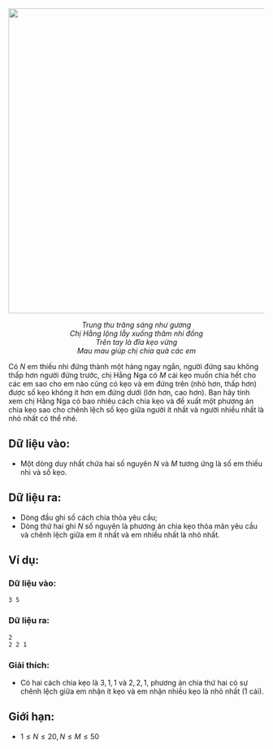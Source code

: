 <center><img src="/images/problems/396/BTCANDY.jpg" width=600px></center>

*<center>Trung thu trăng sáng như gương<br>
Chị Hằng lộng lẫy xuống thăm nhi đồng<br>
Trên tay là đĩa kẹo vừng<br>
Mau mau giúp chị chia quà các em</center>*

Có $N$ em thiếu nhi đứng thành một hàng ngay ngắn, người đứng sau không thấp hơn người đứng trước, chị Hằng Nga có $M$ cái kẹo muốn chia hết cho các em sao cho em nào cũng có kẹo và em đứng trên (nhỏ hơn, thấp hơn) được số kẹo không ít hơn em đứng dưới (lớn hơn, cao hơn). Bạn hãy tính xem chị Hằng Nga có bao nhiêu cách chia kẹo và đề xuất một phương án chia kẹo sao cho chênh lệch số kẹo giữa người ít nhất và người nhiều nhất là nhỏ nhất có thể nhé.

## Dữ liệu vào:
- Một dòng duy nhất chứa hai số nguyên $N$ và $M$ tương ứng là số em thiếu nhi và số kẹo.

## Dữ liệu ra:
- Dòng đầu ghi số cách chia thỏa yêu cầu;
- Dòng thứ hai ghi $N$ số nguyên là phương án chia kẹo thỏa mãn yêu cầu và chênh lệch giữa em ít nhất và em nhiều nhất là nhỏ nhất.

## Ví dụ:
### Dữ liệu vào:
```
3 5
```

### Dữ liệu ra:
```
2
2 2 1
```

### Giải thích:
- Có hai cách chia kẹo là $3, 1, 1$ và $2, 2, 1$, phương án chia thứ hai có sự chênh lệch giữa em nhận ít kẹo và em nhận nhiều kẹo là nhỏ nhất ($1$ cái).

## Giới hạn:
- $1 ≤ N ≤ 20, N ≤ M ≤ 50$